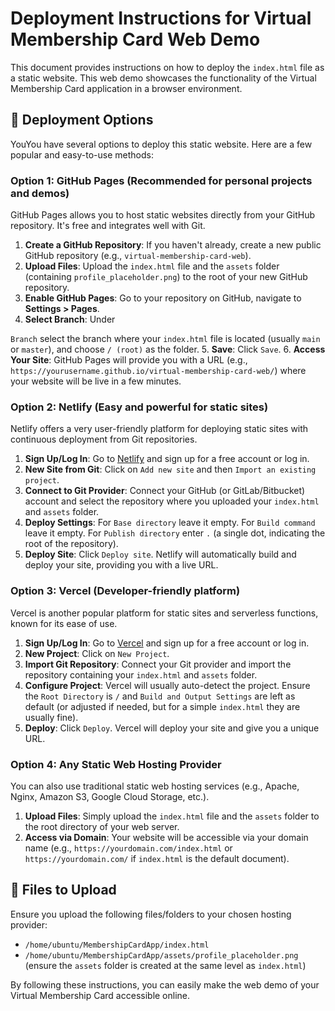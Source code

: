 # Deployment Instructions for Virtual Membership Card Web Demo

This document provides instructions on how to deploy the `index.html` file as a static website. This web demo showcases the functionality of the Virtual Membership Card application in a browser environment.

## 🚀 Deployment Options

YouYou have several options to deploy this static website. Here are a few popular and easy-to-use methods:

### Option 1: GitHub Pages (Recommended for personal projects and demos)

GitHub Pages allows you to host static websites directly from your GitHub repository. It's free and integrates well with Git.

1.  **Create a GitHub Repository**: If you haven't already, create a new public GitHub repository (e.g., `virtual-membership-card-web`).
2.  **Upload Files**: Upload the `index.html` file and the `assets` folder (containing `profile_placeholder.png`) to the root of your new GitHub repository.
3.  **Enable GitHub Pages**: Go to your repository on GitHub, navigate to **Settings > Pages**.
4.  **Select Branch**: Under 

`Branch` select the branch where your `index.html` file is located (usually `main` or `master`), and choose `/ (root)` as the folder.
5.  **Save**: Click `Save`.
6.  **Access Your Site**: GitHub Pages will provide you with a URL (e.g., `https://yourusername.github.io/virtual-membership-card-web/`) where your website will be live in a few minutes.

### Option 2: Netlify (Easy and powerful for static sites)

Netlify offers a very user-friendly platform for deploying static sites with continuous deployment from Git repositories.

1.  **Sign Up/Log In**: Go to [Netlify](https://www.netlify.com/) and sign up for a free account or log in.
2.  **New Site from Git**: Click on `Add new site` and then `Import an existing project`.
3.  **Connect to Git Provider**: Connect your GitHub (or GitLab/Bitbucket) account and select the repository where you uploaded your `index.html` and `assets` folder.
4.  **Deploy Settings**: For `Base directory` leave it empty. For `Build command` leave it empty. For `Publish directory` enter `.` (a single dot, indicating the root of the repository).
5.  **Deploy Site**: Click `Deploy site`. Netlify will automatically build and deploy your site, providing you with a live URL.

### Option 3: Vercel (Developer-friendly platform)

Vercel is another popular platform for static sites and serverless functions, known for its ease of use.

1.  **Sign Up/Log In**: Go to [Vercel](https://vercel.com/) and sign up for a free account or log in.
2.  **New Project**: Click on `New Project`.
3.  **Import Git Repository**: Connect your Git provider and import the repository containing your `index.html` and `assets` folder.
4.  **Configure Project**: Vercel will usually auto-detect the project. Ensure the `Root Directory` is `/` and `Build and Output Settings` are left as default (or adjusted if needed, but for a simple `index.html` they are usually fine).
5.  **Deploy**: Click `Deploy`. Vercel will deploy your site and give you a unique URL.

### Option 4: Any Static Web Hosting Provider

You can also use traditional static web hosting services (e.g., Apache, Nginx, Amazon S3, Google Cloud Storage, etc.).

1.  **Upload Files**: Simply upload the `index.html` file and the `assets` folder to the root directory of your web server.
2.  **Access via Domain**: Your website will be accessible via your domain name (e.g., `https://yourdomain.com/index.html` or `https://yourdomain.com/` if `index.html` is the default document).

## 📁 Files to Upload

Ensure you upload the following files/folders to your chosen hosting provider:

-   `/home/ubuntu/MembershipCardApp/index.html`
-   `/home/ubuntu/MembershipCardApp/assets/profile_placeholder.png` (ensure the `assets` folder is created at the same level as `index.html`)

By following these instructions, you can easily make the web demo of your Virtual Membership Card accessible online.

